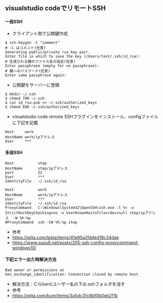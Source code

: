 
## visualstudio codeでリモートSSH ##

#### 一段SSH ####
- クライアント側で公開鍵作成
```
$ ssh-keygen -C "comment"
# -C はコメント(任意)
Generating public/private rsa key pair.
Enter file in which to save the key (/Users/test/.ssh/id_rsa):
# 生成される鍵のファイル名の指定(任意)
Enter passphrase (empty for no passphrase):
# 鍵へのパスワード(任意)
Enter same passphrase again:
```

- 公開鍵をサーバーに登録
```
$ mkdir ~/.ssh
$ chmod 700 ~/.ssh
$ cat id_rsa.pub >> ~/.ssh/authorized_keys
$ chmod 600 ~/.ssh/authorized_keys
```

- visualstudio code remote SSHプラグインをインストール、configファイルに下記を記載
```
Host     work
HostName work/ipアドレス
User     ***
```


#### 多段SSH ####
```
Host           step
HostName       step/ipアドレス
port           22
User           ***
IdentityFile   ~/.ssh/id_rsa

Host           work
HostName       work/ipアドレス
User           ***
IdentityFile   ~/.ssh/id_rsa
ProxyCommand   C:\Windows\System32\OpenSSH\ssh.exe -l %r -o StrictHostKeyChecking=no -o UserKnownHostsFile=/dev/null step/ipアドレス  -W %h:%p
#ProxyCommand  ssh -CW %h:%p step
```

- 参考
- https://qiita.com/lasta/items/41e95a2fdded18c34dae
- https://www.suzu6.net/posts/205-ssh-config-proxycommand-windows10/



#### 下記エラー出た時解決方法 ####
```
Bad owner or permissions on
kex_exchange_identification: Connection closed by remote host
```
- 解決方法：C:\Users\ユーザー名の下の.sshフォルダを消す
- 参考
- https://qiita.com/kure/items/3a5dc31c8bf0b0eb2f1b
